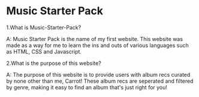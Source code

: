 # Music Starter Pack
 
1.What is Music-Starter-Pack? 

A: Music Starter Pack is the name of my first website. This website was made as a way for me to learn the ins and outs of various languages such as HTML, CSS and Javascript.

2.What is the purpose of this website?

A: The purpose of this website is to provide users with album recs curated by none other than me, Carrot! These album recs are seperated and filtered by genre, making it easy to find an album that's just right for you! 
